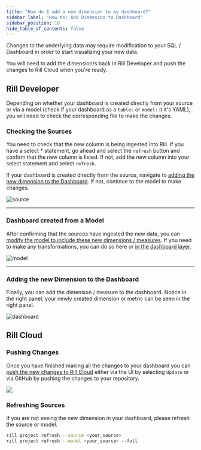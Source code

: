 ```yaml
---
title: "How do I add a new dimension to my dashboard?"
sidebar_label: "How to: Add Dimension to Dashboard"
sidebar_position: 10
hide_table_of_contents: false
---
```


Changes to the underlying data may require modification to your SQL / Dashboard in order to start visualizing your new data. 

You will need to add the dimension/s back in Rill Developer and push the changes to Rill Cloud when you're ready.

## Rill Developer

Depending on whether your dashboard is created directly from your source or via a model (check if your dashboard as a `table:` or `model:` it it's YAML), you will need to check the corresponding file to make the changes.

### Checking the Sources

You need to check that the new column is being ingested into Rill. If you have a select * statement, go ahead and select the `refresh` button and confirm that the new column is listed. If not, add the new column into your select statement and select `refresh`.

If your dashboard is created directly from the source, navigate to [adding the new dimension to the Dashboard](#adding-the-new-dimension-to-the-dashboard). If not, continue to the model to make changes.

![source](/img/tutorials/other/source-new-dimension.png)

---

### Dashboard created from a Model

After confirming that the sources have ingested the new data, you can [modify the model to include these new dimensions / measures](https://docs.rilldata.com/build/models/). If you need to make any transformations, you can do so here or [in the dashboard layer](https://docs.rilldata.com/build/dashboards/expressions).


![model](/img/tutorials/other/model-new-dimension.png)

---
### Adding the new Dimension to the Dashboard

Finally, you can add the dimension / measure to the dashboard. Notice in the right panel, your newly created dimension or metric can be seen in the right panel. 

![dashboard](/img/tutorials/other/dashboard-new-dimension.png)

## Rill Cloud

### Pushing Changes
Once you have finished making all the changes to your dashboard you can [push the new changes to Rill Cloud](/tutorials/rill_advanced_features/advanced_developer/update-rill-cloud) either via the UI by selecting `Update` or via GitHub by pushing the changes to your repository.

<img src = '/img/tutorials/other/redeploy.gif' class='rounded-gif' />
<br />

### Refreshing Sources
If you are not seeing the new dimension in your dashboard, please refresh the source or model.

```bash
rill project refresh --source <your_source> 
rill project refresh --model <your_source> --full
```